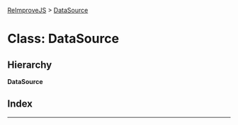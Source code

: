 [ReImproveJS](../README.md) > [DataSource](../classes/datasource.md)

# Class: DataSource

## Hierarchy

**DataSource**

## Index

---


